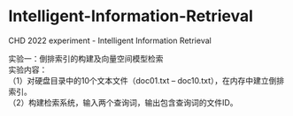 # Intelligent-Information-Retrieval
CHD 2022 experiment - Intelligent Information Retrieval

实验一：倒排索引的构建及向量空间模型检索  
实验内容：  
（1）对硬盘目录中的10个文本文件（doc01.txt – doc10.txt），在内存中建立倒排索引。  
（2）构建检索系统，输入两个查询词，输出包含查询词的文件ID。  
